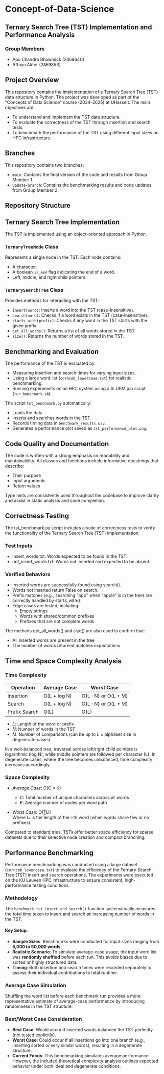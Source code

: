 # Concept-of-Data-Science

## Ternary Search Tree (TST) Implementation and Performance Analysis

### Group Members
- Apu Chandra Bhowmick (2469640)  
- Affnan Akter (2469853)

## Project Overview

This repository contains the implementation of a Ternary Search Tree (TST) data structure in Python. The project was developed as part of the "Concepts of Data Science" course (2024–2025) at UHasselt. The main objectives are:

- To understand and implement the TST data structure.
- To evaluate the correctness of the TST through insertion and search tests.
- To benchmark the performance of the TST using different input sizes on HPC infrastructure.

## Branches

This repository contains two branches:
- `main`: Contains the final version of the code and results from Group Member 1.
- `Update-branch`: Contains the benchmarking results and code updates from Group Member 2.

## Repository Structure


## Ternary Search Tree Implementation

The TST is implemented using an object-oriented approach in Python.

### `TernaryTreeNode` Class

Represents a single node in the TST. Each node contains:
- A character.
- A boolean `is_end` flag indicating the end of a word.
- Left, middle, and right child pointers.

### `TernarySearchTree` Class

Provides methods for interacting with the TST:
- `insert(word)`: Inserts a word into the TST (case-insensitive).
- `search(word)`: Checks if a word exists in the TST (case-insensitive).
- `starts_with(prefix)`: Checks if any word in the TST starts with the given prefix.
- `get_all_words()`: Returns a list of all words stored in the TST.
- `size()`: Returns the number of words stored in the TST.

## Benchmarking and Evaluation

The performance of the TST is evaluated by:
- Measuring insertion and search times for varying input sizes.
- Using a large word list (`corncob_lowercase.txt`) for realistic benchmarking.
- Running experiments on an HPC system using a SLURM job script (`run_benchmark.sh`).

The script `tst_benchmark.py` automatically:
- Loads the data.
- Inserts and searches words in the TST.
- Records timing data in `benchmark_results.csv`.
- Generates a performance plot saved as `tst_performance_plot.png`.

## Code Quality and Documentation

The code is written with a strong emphasis on readability and maintainability. All classes and functions include informative docstrings that describe:

- Their purpose
- Input arguments
- Return values

Type hints are consistently used throughout the codebase to improve clarity and assist in static analysis and code completion.

## Correctness Testing

The tst_benchmark.py script includes a suite of correctness tests to verify the functionality of the Ternary Search Tree (TST) implementation.

### Test Inputs
- insert_words.txt: Words expected to be found in the TST.
- not_insert_words.txt: Words not inserted and expected to be absent.

### Verified Behaviors
- Inserted words are successfully found using search().
- Words not inserted return False on search.
- Prefix matches (e.g., searching "app" when "apple" is in the tree) are correctly handled by starts_with().
- Edge cases are tested, including:
  - Empty strings
  - Words with shared/common prefixes
  - Prefixes that are not complete words

The methods get_all_words() and size() are also used to confirm that:
- All inserted words are present in the tree
- The number of words returned matches expectations

## Time and Space Complexity Analysis

### Time Complexity

| Operation       | Average Case          | Worst Case               |
|----------------|------------------------|---------------------------|
| Insertion       | O(L + log N)          | O(L ⋅ N) or O(L + M)      |
| Search          | O(L + log N)          | O(L ⋅ N) or O(L + M)      |
| Prefix Search   | O(L)                  | O(L)                      |

- *L*: Length of the word or prefix
- *N*: Number of words in the TST
- *M*: Number of comparisons (can be up to L × alphabet size in degenerate cases)

In a well-balanced tree, traversal across left/right child pointers is logarithmic (log N), while middle pointers are followed per character (L). In degenerate cases, where the tree becomes unbalanced, time complexity increases accordingly.

### Space Complexity

- *Average Case*: O(C × K)
  - *C*: Total number of unique characters across all words
  - *K*: Average number of nodes per word path

- *Worst Case*: O(∑Li)  
  Where *Li* is the length of the i-th word (when words share few or no prefixes)

Compared to standard tries, TSTs offer better space efficiency for sparse datasets due to their selective node creation and compact branching.

## Performance Benchmarking

Performance benchmarking was conducted using a large dataset (`corncob_lowercase.txt`) to evaluate the efficiency of the Ternary Search Tree (TST) insert and search operations. The experiments were executed on the KU Leuven HPC infrastructure to ensure consistent, high-performance testing conditions.

### Methodology

The `benchmark_tst_insert_and_search()` function systematically measures the total time taken to insert and search an increasing number of words in the TST.

#### Key Setup:

- **Sample Sizes**: Benchmarks were conducted for input sizes ranging from **5,000 to 50,000 words**.
- **Realistic Scenario**: To simulate average-case usage, the input word list was **randomly shuffled** before each run. This avoids biases due to sorted or highly structured data.
- **Timing**: Both insertion and search times were recorded separately to assess their individual contributions to total runtime.

### Average Case Simulation

Shuffling the word list before each benchmark run provides a more representative estimate of average-case performance by introducing randomness in the TST structure.

### Best/Worst Case Consideration

- **Best Case**: Would occur if inserted words balanced the TST perfectly (not tested explicitly).
- **Worst Case**: Could occur if all insertions go into one branch (e.g., inserting sorted or very similar words), resulting in a degenerate structure.
- **Current Focus**: This benchmarking simulates average performance. However, the included theoretical complexity analysis outlines expected behavior under both ideal and degenerate conditions.


